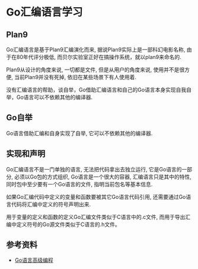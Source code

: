 # Go汇编语言学习

## Plan9

Go汇编语言是基于Plan9汇编演化而来, 据说Plan9实际上是一部科幻电影名称, 由于在80年代评分极低, 而贝尔实验室正好在搞操作系统，就以plan9来命名的.

Plan9从设计的角度来说, 一切都是文件, 但是从用户的角度来说, 使用并不是很方便, 当前Plan9并没有死掉, 依旧在某些场景下有人使用着.  

没有汇编语言的帮助，谈自举，Go借助汇编语言和自己的Go语言本身实现自我自举，Go语言可以不依赖其他的编译器.

## Go自举

Go语言借助汇编和自身实现了自举, 它可以不依赖其他的编译器.

## 实现和声明

Go汇编语言不是一门单独的语言, 无法把代码拿出去独立运行, 它是Go语言的一部分, 必须以Go包的方式组织, Go语言是一个很大的容器, 汇编语言只是其中的特性, 同时包中至少要有一个Go语言的文件, 指明当前包名等基本信息.

如果Go汇编代码中定义的变量和函数要被其它Go语言代码引用, 还需要通过Go语言代码将汇编中定义的符号声明出来. 

用于变量的定义和函数的定义Go汇编文件类似于C语言中的.c文件, 而用于导出汇编中定义符号的Go源文件类似于C语言的.h文件。

## 参考资料

- [Go语言高级编程](https://chai2010.cn/advanced-go-programming-book/)
